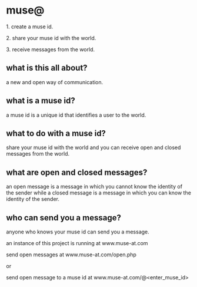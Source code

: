 
<h1>muse@</h1>
<p>1. create a muse id.
<p>2. share your muse id with the world.
<p>3. receive messages from the world.

<h2>what is this all about?</h2>
<p>a new and open way of communication.
<h2>what is a muse id?</h2>
<p>a muse id is a unique id that identifies a user to the world.
<h2>what to do with a muse id?</h2>
<p>share your muse id with the world and you can receive open and closed messages from the world.
<h2>what are open and closed messages?</h2>
<p>an open message is a message in which you cannot know the identity of the sender while a closed message is a message in which you can know the identity of the sender.
<h2>who can send you a message?</h2>
<p>anyone who knows your muse id can send you a message.
<p>an instance of this project is running at www.muse-at.com
<p>send open messages at www.muse-at.com/open.php
<p>or
<p>send open message to a muse id at www.muse-at.com/@&lt;enter_muse_id&gt;
